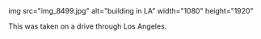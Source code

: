 <html>
<header>
  <title> Photography by Miles Cruz </title>
</header>
  <body>
    img src="img_8499.jpg" alt="building in LA" width="1080" height="1920"
    <p>
      This was taken on a drive through Los Angeles.
    </p>
  </body>
</html>
